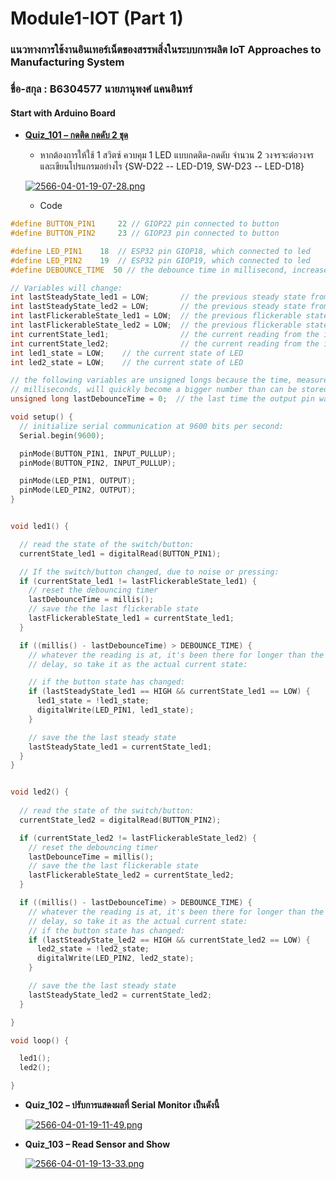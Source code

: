 # Module1-IOT (Part 1)

### แนวทางการใช้งานอินเทอร์เน็ตของสรรพสิ่งในระบบการผลิต IoT Approaches to Manufacturing System
### ขื่อ-สกุล : B6304577 นายภานุพงศ์ แคนอินทร์

#### __Start with Arduino Board__

* [__Quiz_101 – กดติด กดดับ 2 ชุด__](https://github.com/panupongKanin/Embedded_Systems-2565/tree/main/Module1-IOT%20(Part%201)/Quiz_101)
  - หากต้องการให้ใช้ 1 สวิตซ์ ควบคุม 1 LED แบบกดติด-กดดับ จำนวน 2 วงจรจะต่อวงจรและเขียนโปรแกรมอย่างไร {SW-D22 -- LED-D19, SW-D23 -- LED-D18}
  
  [![2566-04-01-19-07-28.png](https://i.postimg.cc/VN7Lsvsc/2566-04-01-19-07-28.png)](https://postimg.cc/R3HzXMnP)
  
  - Code
  
```c++
#define BUTTON_PIN1     22 // GIOP22 pin connected to button
#define BUTTON_PIN2     23 // GIOP23 pin connected to button

#define LED_PIN1    18  // ESP32 pin GIOP18, which connected to led
#define LED_PIN2    19  // ESP32 pin GIOP19, which connected to led
#define DEBOUNCE_TIME  50 // the debounce time in millisecond, increase this time if it still chatters

// Variables will change:
int lastSteadyState_led1 = LOW;       // the previous steady state from the input pin
int lastSteadyState_led2 = LOW;       // the previous steady state from the input pin
int lastFlickerableState_led1 = LOW;  // the previous flickerable state from the input pin
int lastFlickerableState_led2 = LOW;  // the previous flickerable state from the input pin
int currentState_led1;                // the current reading from the input pin
int currentState_led2;                // the current reading from the input pin
int led1_state = LOW;    // the current state of LED
int led2_state = LOW;    // the current state of LED

// the following variables are unsigned longs because the time, measured in
// milliseconds, will quickly become a bigger number than can be stored in an int.
unsigned long lastDebounceTime = 0;  // the last time the output pin was toggled

void setup() {
  // initialize serial communication at 9600 bits per second:
  Serial.begin(9600);

  pinMode(BUTTON_PIN1, INPUT_PULLUP);
  pinMode(BUTTON_PIN2, INPUT_PULLUP);

  pinMode(LED_PIN1, OUTPUT);
  pinMode(LED_PIN2, OUTPUT);
}


void led1() {

  // read the state of the switch/button:
  currentState_led1 = digitalRead(BUTTON_PIN1);

  // If the switch/button changed, due to noise or pressing:
  if (currentState_led1 != lastFlickerableState_led1) {
    // reset the debouncing timer
    lastDebounceTime = millis();
    // save the the last flickerable state
    lastFlickerableState_led1 = currentState_led1;
  }

  if ((millis() - lastDebounceTime) > DEBOUNCE_TIME) {
    // whatever the reading is at, it's been there for longer than the debounce
    // delay, so take it as the actual current state:

    // if the button state has changed:
    if (lastSteadyState_led1 == HIGH && currentState_led1 == LOW) {
      led1_state = !led1_state;
      digitalWrite(LED_PIN1, led1_state);
    }

    // save the the last steady state
    lastSteadyState_led1 = currentState_led1;
  }
}


void led2() {
  
  // read the state of the switch/button:
  currentState_led2 = digitalRead(BUTTON_PIN2);

  if (currentState_led2 != lastFlickerableState_led2) {
    // reset the debouncing timer
    lastDebounceTime = millis();
    // save the the last flickerable state
    lastFlickerableState_led2 = currentState_led2;
  }

  if ((millis() - lastDebounceTime) > DEBOUNCE_TIME) {
    // whatever the reading is at, it's been there for longer than the debounce
    // delay, so take it as the actual current state:
    // if the button state has changed:
    if (lastSteadyState_led2 == HIGH && currentState_led2 == LOW) {
      led2_state = !led2_state;
      digitalWrite(LED_PIN2, led2_state);
    }

    // save the the last steady state
    lastSteadyState_led2 = currentState_led2;
  }

}

void loop() {

  led1();
  led2();

}
```


* __Quiz_102 – ปรับการแสดงผลที่ Serial Monitor เป็นดังนี้__

  [![2566-04-01-19-11-49.png](https://i.postimg.cc/4nC3C0f7/2566-04-01-19-11-49.png)](https://postimg.cc/N24tmprB)


* __Quiz_103 – Read Sensor and Show__

  [![2566-04-01-19-13-33.png](https://i.postimg.cc/gJWFWP8P/2566-04-01-19-13-33.png)](https://postimg.cc/XZQDfms2)
